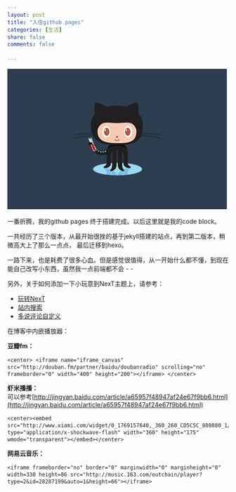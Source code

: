 ```yaml
---
layout: post
title: "入住github pages"
categories: [生活]
share: false
comments: false

---
```


![pic](/images/posts/githubpages.jpg)

一番折腾，我的github pages 终于搭建完成。以后这里就是我的code block。

一共经历了三个版本，从最开始很挫的基于jekyll搭建的站点，再到第二版本，稍微高大上了那么一点点，
最后迁移到hexo。

一路下来，也是耗费了很多心血。但是感觉很值得，从一开始什么都不懂，到现在能自己改写小东西，虽然我一点前端都不会 - -

另外，关于如何添加一下小玩意到NexT主题上，请参考：  

- [玩转NexT](http://jijiaxin89.com/2015/08/21/%E7%8E%A9%E8%BD%AChexo%E5%8D%9A%E5%AE%A2%E4%B9%8Bnext/)  
- [站内搜索](http://lizhuolun.com/posts/%E4%B8%BAhexo-next%E4%B8%BB%E9%A2%98%E6%B7%BB%E5%8A%A0tinysou-Swiftype-%E7%AB%99%E5%86%85%E6%90%9C%E7%B4%A2/)
- [多说评论自定义](http://wsgzao.github.io/post/duoshuo/)

在博客中内嵌播放器：

**豆瓣fm：**  

	<center> <iframe name="iframe_canvas" src="http://douban.fm/partner/baidu/doubanradio" scrolling="no" frameborder="0" width="400" height="200"></iframe> </center>

**虾米播播：**  
可以参考[http://jingyan.baidu.com/article/a65957f48947af24e67f9bb6.html](http://jingyan.baidu.com/article/a65957f48947af24e67f9bb6.html)
	
	<center><embed src="http://www.xiami.com/widget/0_1769157640,_360_260_CD5C5C_808080_1/multiPlayer.swf" type="application/x-shockwave-flash" width="360" height="175" wmode="transparent"></embed></center>

**网易云音乐：**  

	<iframe frameborder="no" border="0" marginwidth="0" marginheight="0" width=330 height=86 src="http://music.163.com/outchain/player?type=2&id=28287199&auto=1&height=66"></iframe>
